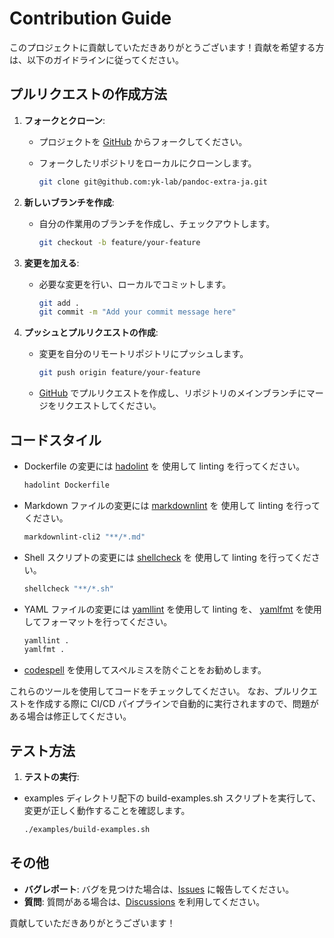 # Contribution Guide

このプロジェクトに貢献していただきありがとうございます！貢献を希望する方は、以下のガイドラインに従ってください。

## プルリクエストの作成方法

1. **フォークとクローン**:
   - プロジェクトを [GitHub](https://github.com/yk-lab/pandoc-extra-ja) からフォークしてください。
   - フォークしたリポジトリをローカルにクローンします。

     ```bash
     git clone git@github.com:yk-lab/pandoc-extra-ja.git
     ```

2. **新しいブランチを作成**:
   - 自分の作業用のブランチを作成し、チェックアウトします。

     ```bash
     git checkout -b feature/your-feature
     ```

3. **変更を加える**:
   - 必要な変更を行い、ローカルでコミットします。

     ```bash
     git add .
     git commit -m "Add your commit message here"
     ```

4. **プッシュとプルリクエストの作成**:
   - 変更を自分のリモートリポジトリにプッシュします。

     ```bash
     git push origin feature/your-feature
     ```

   - [GitHub](https://github.com/yk-lab/pandoc-extra-ja/pulls) でプルリクエストを作成し、リポジトリのメインブランチにマージをリクエストしてください。

## コードスタイル

- Dockerfile の変更には [hadolint](https://github.com/hadolint/hadolint) を
  使用して linting を行ってください。

  ```bash
  hadolint Dockerfile
  ```

- Markdown ファイルの変更には [markdownlint](https://github.com/DavidAnson/markdownlint) を
  使用して linting を行ってください。

  ```bash
  markdownlint-cli2 "**/*.md"
  ```

- Shell スクリプトの変更には [shellcheck](https://github.com/koalaman/shellcheck) を
  使用して linting を行ってください。

  ```bash
  shellcheck "**/*.sh"
  ```

- YAML ファイルの変更には
  [yamllint](https://github.com/adrienverge/yamllint) を使用して linting を、
  [yamlfmt](https://github.com/google/yamlfmt) を使用してフォーマットを行ってください。

  ```bash
  yamllint .
  yamlfmt .
  ```

- [codespell](https://github.com/codespell-project/codespell) を使用してスペルミスを防ぐことをお勧めします。

これらのツールを使用してコードをチェックしてください。
なお、プルリクエストを作成する際に CI/CD パイプラインで自動的に実行されますので、問題がある場合は修正してください。

## テスト方法

1. **テストの実行**:

- examples ディレクトリ配下の build-examples.sh スクリプトを実行して、変更が正しく動作することを確認します。

    ```bash
    ./examples/build-examples.sh
    ```

## その他

- **バグレポート**:
  バグを見つけた場合は、[Issues](https://github.com/yk-lab/pandoc-extra-ja/issues) に報告してください。
- **質問**:
  質問がある場合は、[Discussions](https://github.com/yk-lab/pandoc-extra-ja/discussions) を利用してください。

貢献していただきありがとうございます！

